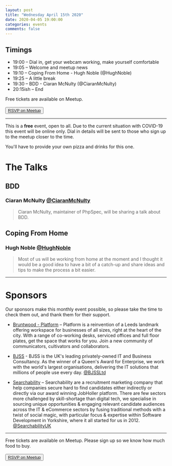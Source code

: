 ```yaml
---
layout: post
title: "Wednesday April 15th 2020"
date: 2020-04-05 19:00:00
categories: events
comments: false
---
```


## Timings

* 19:00 – Dial in, get your webcam working, make yourself comfortable
* 19:05 – Welcome and meetup news
* 19:10 – Coping From Home - Hugh Noble (@HughNoble)
* 19:25 – A little break
* 19:30 – BDD - Ciaran McNulty (@CiaranMcNulty)
* 20:15ish – End

Free tickets are available on Meetup.  
<br><button>[RSVP on Meetup](https://www.meetup.com/leedsphp/events/269871323/)</button>

<hr/>

This is a **free** event, open to all. Due to the current situation with COVID-19 this event will be online only. Dial in details will be sent to those who sign up to the meetup closer to the time.

You'll have to provide your own pizza and drinks for this one.

# The Talks

## BDD

### Ciaran McNulty [@CiaranMcNulty](https://www.twitter.com/CiaranMcNulty)

> Ciaran McNulty, maintainer of PhpSpec, will be sharing a talk about BDD.

## Coping From Home 

### Hugh Noble [@HughNoble](https://www.twitter.com/HughNoble)

> Most of us will be working from home at the moment and I thought it would be a good idea to have a bit of a catch-up and share ideas and tips to make the process a bit easier.

<hr/>

# Sponsors

Our sponsors make this monthly event possible, so please take the time to check them out, and thank them for their support.

* [Bruntwood - Platform](https://bruntwood.co.uk/our-locations/leeds/platform/) – Platform is a reinvention of a Leeds landmark offering workspace for businesses of all sizes, right at the heart of the city. With a range of co-working desks, serviced offices and full floor plates, get the space that works for you. Join a new community of communicators, cultivators and collaborators.

* [BJSS](https://www.bjss.com) - BJSS is the UK's leading privately-owned IT and Business Consultancy. As the winner of a Queen's Award for Enterprise, we work with the world's largest organisations, delivering the IT solutions that millions of people use every day. [@BJSSLtd](https://twitter.com/BJSSLtd)

* [Searchability](https://searchability.co.uk/) – Searchability are a recruitment marketing company that help companies secure hard to find candidates either indirectly or directly via our award winning JobHoller platform. There are few sectors more challenged by skill-shortage than digital tech, we specialise in sourcing unique opportunities & engaging relevant candidate audiences across the IT & eCommerce sectors by fusing traditional methods with a twist of social magic, with particular focus & expertise within Software Development in Yorkshire, where it all started for us in 2012. [@SearchabilityUK](https://twitter.com/SearchabilityUK)

<hr/>

Free tickets are available on Meetup. Please sign up so we know how much food to buy.  
<br><button>[RSVP on Meetup](https://www.meetup.com/leedsphp/events/269871323/)</button>
